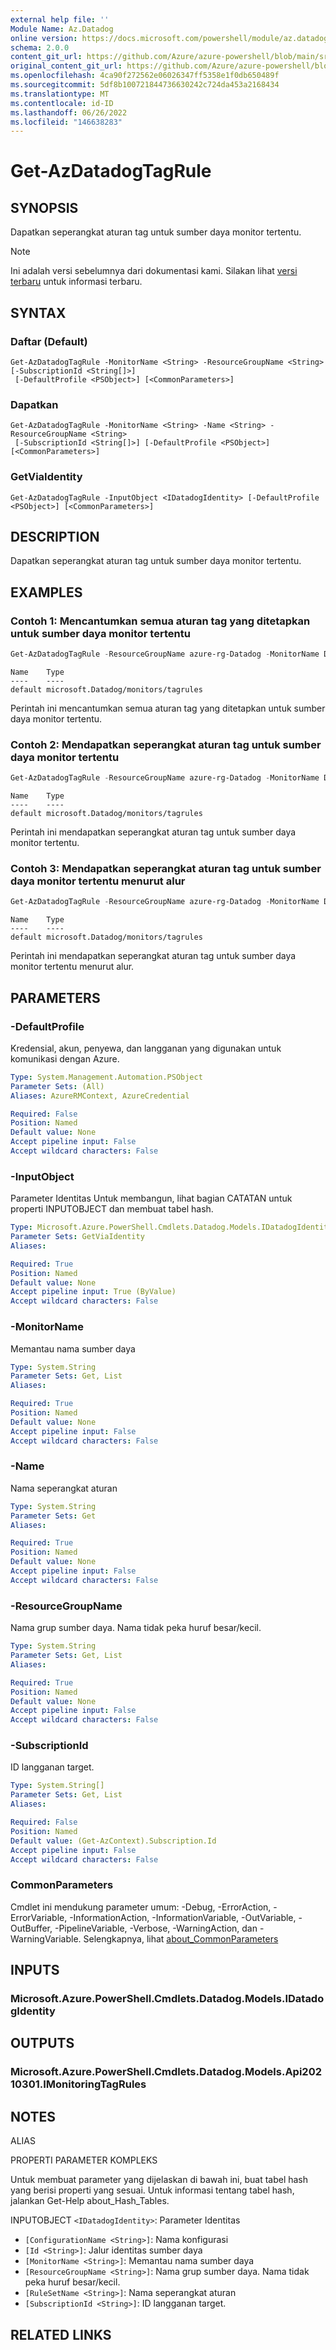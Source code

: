 ```yaml
---
external help file: ''
Module Name: Az.Datadog
online version: https://docs.microsoft.com/powershell/module/az.datadog/get-azdatadogtagrule
schema: 2.0.0
content_git_url: https://github.com/Azure/azure-powershell/blob/main/src/Datadog/help/Get-AzDatadogTagRule.md
original_content_git_url: https://github.com/Azure/azure-powershell/blob/main/src/Datadog/help/Get-AzDatadogTagRule.md
ms.openlocfilehash: 4ca90f272562e06026347ff5358e1f0db650489f
ms.sourcegitcommit: 5df8b100721844736630242c724da453a2168434
ms.translationtype: MT
ms.contentlocale: id-ID
ms.lasthandoff: 06/26/2022
ms.locfileid: "146638283"
---
```

# Get-AzDatadogTagRule

## SYNOPSIS
Dapatkan seperangkat aturan tag untuk sumber daya monitor tertentu.

> [!NOTE]
>Ini adalah versi sebelumnya dari dokumentasi kami. Silakan lihat [versi terbaru](/powershell/module/az.datadog/get-azdatadogtagrule) untuk informasi terbaru.

## SYNTAX

### Daftar (Default)
```
Get-AzDatadogTagRule -MonitorName <String> -ResourceGroupName <String> [-SubscriptionId <String[]>]
 [-DefaultProfile <PSObject>] [<CommonParameters>]
```

### Dapatkan
```
Get-AzDatadogTagRule -MonitorName <String> -Name <String> -ResourceGroupName <String>
 [-SubscriptionId <String[]>] [-DefaultProfile <PSObject>] [<CommonParameters>]
```

### GetViaIdentity
```
Get-AzDatadogTagRule -InputObject <IDatadogIdentity> [-DefaultProfile <PSObject>] [<CommonParameters>]
```

## DESCRIPTION
Dapatkan seperangkat aturan tag untuk sumber daya monitor tertentu.

## EXAMPLES

### Contoh 1: Mencantumkan semua aturan tag yang ditetapkan untuk sumber daya monitor tertentu
```powershell
Get-AzDatadogTagRule -ResourceGroupName azure-rg-Datadog -MonitorName Datadog
```

```output
Name    Type
----    ----
default microsoft.Datadog/monitors/tagrules
```

Perintah ini mencantumkan semua aturan tag yang ditetapkan untuk sumber daya monitor tertentu.

### Contoh 2: Mendapatkan seperangkat aturan tag untuk sumber daya monitor tertentu
```powershell
Get-AzDatadogTagRule -ResourceGroupName azure-rg-Datadog -MonitorName Datadog -Name 'default'
```

```output
Name    Type
----    ----
default microsoft.Datadog/monitors/tagrules
```

Perintah ini mendapatkan seperangkat aturan tag untuk sumber daya monitor tertentu.

### Contoh 3: Mendapatkan seperangkat aturan tag untuk sumber daya monitor tertentu menurut alur
```powershell
Get-AzDatadogTagRule -ResourceGroupName azure-rg-Datadog -MonitorName Datadog -Name 'default' | Get-AzDatadogTagRule
```

```output
Name    Type
----    ----
default microsoft.Datadog/monitors/tagrules
```

Perintah ini mendapatkan seperangkat aturan tag untuk sumber daya monitor tertentu menurut alur.

## PARAMETERS

### -DefaultProfile
Kredensial, akun, penyewa, dan langganan yang digunakan untuk komunikasi dengan Azure.

```yaml
Type: System.Management.Automation.PSObject
Parameter Sets: (All)
Aliases: AzureRMContext, AzureCredential

Required: False
Position: Named
Default value: None
Accept pipeline input: False
Accept wildcard characters: False
```

### -InputObject
Parameter Identitas Untuk membangun, lihat bagian CATATAN untuk properti INPUTOBJECT dan membuat tabel hash.

```yaml
Type: Microsoft.Azure.PowerShell.Cmdlets.Datadog.Models.IDatadogIdentity
Parameter Sets: GetViaIdentity
Aliases:

Required: True
Position: Named
Default value: None
Accept pipeline input: True (ByValue)
Accept wildcard characters: False
```

### -MonitorName
Memantau nama sumber daya

```yaml
Type: System.String
Parameter Sets: Get, List
Aliases:

Required: True
Position: Named
Default value: None
Accept pipeline input: False
Accept wildcard characters: False
```

### -Name
Nama seperangkat aturan

```yaml
Type: System.String
Parameter Sets: Get
Aliases:

Required: True
Position: Named
Default value: None
Accept pipeline input: False
Accept wildcard characters: False
```

### -ResourceGroupName
Nama grup sumber daya.
Nama tidak peka huruf besar/kecil.

```yaml
Type: System.String
Parameter Sets: Get, List
Aliases:

Required: True
Position: Named
Default value: None
Accept pipeline input: False
Accept wildcard characters: False
```

### -SubscriptionId
ID langganan target.

```yaml
Type: System.String[]
Parameter Sets: Get, List
Aliases:

Required: False
Position: Named
Default value: (Get-AzContext).Subscription.Id
Accept pipeline input: False
Accept wildcard characters: False
```

### CommonParameters
Cmdlet ini mendukung parameter umum: -Debug, -ErrorAction, -ErrorVariable, -InformationAction, -InformationVariable, -OutVariable, -OutBuffer, -PipelineVariable, -Verbose, -WarningAction, dan -WarningVariable. Selengkapnya, lihat [about_CommonParameters](http://go.microsoft.com/fwlink/?LinkID=113216)

## INPUTS

### Microsoft.Azure.PowerShell.Cmdlets.Datadog.Models.IDatadogIdentity

## OUTPUTS

### Microsoft.Azure.PowerShell.Cmdlets.Datadog.Models.Api20210301.IMonitoringTagRules

## NOTES

ALIAS

PROPERTI PARAMETER KOMPLEKS

Untuk membuat parameter yang dijelaskan di bawah ini, buat tabel hash yang berisi properti yang sesuai. Untuk informasi tentang tabel hash, jalankan Get-Help about_Hash_Tables.


INPUTOBJECT `<IDatadogIdentity>`: Parameter Identitas
  - `[ConfigurationName <String>]`: Nama konfigurasi
  - `[Id <String>]`: Jalur identitas sumber daya
  - `[MonitorName <String>]`: Memantau nama sumber daya
  - `[ResourceGroupName <String>]`: Nama grup sumber daya. Nama tidak peka huruf besar/kecil.
  - `[RuleSetName <String>]`: Nama seperangkat aturan
  - `[SubscriptionId <String>]`: ID langganan target.

## RELATED LINKS


